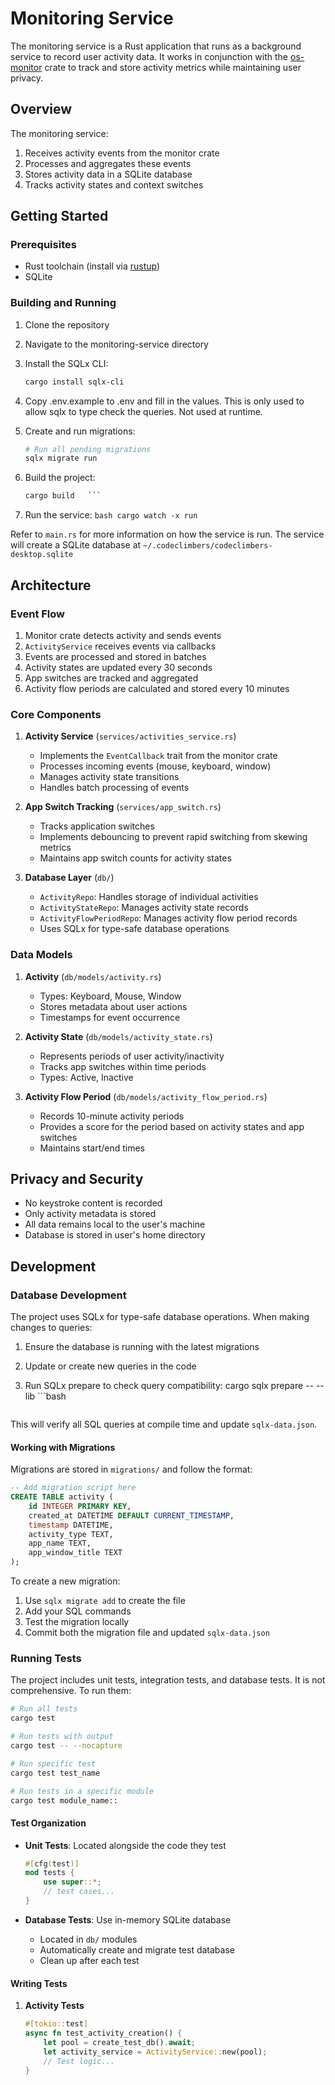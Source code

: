 # Monitoring Service

The monitoring service is a Rust application that runs as a background service to record user activity data. It works in conjunction with the [os-monitor](https://github.com/CodeClimbersIO/os-monitor) crate to track and store activity metrics while maintaining user privacy.

## Overview

The monitoring service:
1. Receives activity events from the monitor crate
2. Processes and aggregates these events
3. Stores activity data in a SQLite database
4. Tracks activity states and context switches

## Getting Started

### Prerequisites

- Rust toolchain (install via [rustup](https://rustup.rs/))
- SQLite

### Building and Running

1. Clone the repository
2. Navigate to the monitoring-service directory
3. Install the SQLx CLI:
   ```bash
   cargo install sqlx-cli
   ```

4. Copy .env.example to .env and fill in the values. This is only used to allow sqlx to type check the queries. Not used at runtime.   
5. Create and run migrations:
   ```bash
   # Run all pending migrations
   sqlx migrate run

   ```

6. Build the project:
   ```bash
   cargo build   ```
7. Run the service:   ```bash
   cargo watch -x run  ```

Refer to `main.rs` for more information on how the service is run.
The service will create a SQLite database at `~/.codeclimbers/codeclimbers-desktop.sqlite`

## Architecture

### Event Flow

1. Monitor crate detects activity and sends events
2. `ActivityService` receives events via callbacks
3. Events are processed and stored in batches
4. Activity states are updated every 30 seconds
5. App switches are tracked and aggregated
6. Activity flow periods are calculated and stored every 10 minutes

### Core Components

1. **Activity Service** (`services/activities_service.rs`)
   - Implements the `EventCallback` trait from the monitor crate
   - Processes incoming events (mouse, keyboard, window)
   - Manages activity state transitions
   - Handles batch processing of events

2. **App Switch Tracking** (`services/app_switch.rs`)
   - Tracks application switches
   - Implements debouncing to prevent rapid switching from skewing metrics
   - Maintains app switch counts for activity states

3. **Database Layer** (`db/`)
   - `ActivityRepo`: Handles storage of individual activities
   - `ActivityStateRepo`: Manages activity state records
   - `ActivityFlowPeriodRepo`: Manages activity flow period records
   - Uses SQLx for type-safe database operations

### Data Models

1. **Activity** (`db/models/activity.rs`)
   - Types: Keyboard, Mouse, Window
   - Stores metadata about user actions
   - Timestamps for event occurrence

2. **Activity State** (`db/models/activity_state.rs`)
   - Represents periods of user activity/inactivity
   - Tracks app switches within time periods
   - Types: Active, Inactive

3. **Activity Flow Period** (`db/models/activity_flow_period.rs`)
   - Records 10-minute activity periods
   - Provides a score for the period based on activity states and app switches
   - Maintains start/end times



## Privacy and Security

- No keystroke content is recorded
- Only activity metadata is stored
- All data remains local to the user's machine
- Database is stored in user's home directory

## Development

### Database Development

The project uses SQLx for type-safe database operations. When making changes to queries:

1. Ensure the database is running with the latest migrations
2. Update or create new queries in the code
3. Run SQLx prepare to check query compatibility:
cargo sqlx prepare -- --lib   ```bash
   
   ```

This will verify all SQL queries at compile time and update `sqlx-data.json`.

#### Working with Migrations

Migrations are stored in `migrations/` and follow the format:
```sql
-- Add migration script here
CREATE TABLE activity (
    id INTEGER PRIMARY KEY,
    created_at DATETIME DEFAULT CURRENT_TIMESTAMP,
    timestamp DATETIME,
    activity_type TEXT,
    app_name TEXT,
    app_window_title TEXT
);
```

To create a new migration:
1. Use `sqlx migrate add` to create the file
2. Add your SQL commands
3. Test the migration locally
4. Commit both the migration file and updated `sqlx-data.json`

### Running Tests

The project includes unit tests, integration tests, and database tests. It is not comprehensive. To run them:

```bash
# Run all tests
cargo test

# Run tests with output
cargo test -- --nocapture

# Run specific test
cargo test test_name

# Run tests in a specific module
cargo test module_name::
```

#### Test Organization

- **Unit Tests**: Located alongside the code they test
  ```rust
  #[cfg(test)]
  mod tests {
      use super::*;
      // test cases...
  }
  ```

- **Database Tests**: Use in-memory SQLite database
  - Located in `db/` modules
  - Automatically create and migrate test database
  - Clean up after each test

#### Writing Tests

1. **Activity Tests**
   ```rust
   #[tokio::test]
   async fn test_activity_creation() {
       let pool = create_test_db().await;
       let activity_service = ActivityService::new(pool);
       // Test logic...
   }
   ```


